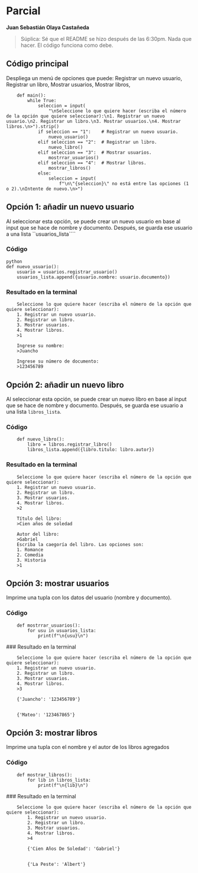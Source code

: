 # Parcial
__Juan Sebastián Olaya Castañeda__
>Súplica: Sé que el README se hizo después de las 6:30pm. Nada que hacer. El código funciona como debe.


## Código principal
Despliega un menú de opciones que puede:
Registrar un nuevo usuario,
Registrar un libro,
Mostrar usuarios,
Mostrar libros,

        def main():
            while True:
                seleccion = input(
                    "\nSeleccione lo que quiere hacer (escriba el número de la opción que quiere seleccionar):\n1. Registrar un nuevo usuario.\n2. Registrar un libro.\n3. Mostrar usuarios.\n4. Mostrar libros.\n>").strip()
                if seleccion == "1":    # Registrar un nuevo usuario.
                    nuevo_usuario()
                elif seleccion == "2":  # Registrar un libro.
                    nuevo_libro()
                elif seleccion == "3":  # Mostrar usuarios.
                    mostrrar_usuarios()
                elif seleccion == "4":  # Mostrar libros.
                    mostrar_libros()
                else:
                    seleccion = input(
                        f"\n\"{seleccion}\" no está entre las opciones (1 o 2).\nIntente de nuevo.\n>")


## Opción 1: añadir un nuevo usuario

Al seleccionar esta opción, se puede crear un nuevo usuario en base al input que se hace de nombre y documento. Después, se guarda ese usuario a una lista ``usuarios_lista````
### Código
```
python
def nuevo_usuario():
    usuario = usuarios.registrar_usuario()
    usuarios_lista.append({usuario.nombre: usuario.documento})
```
### Resultado en la terminal
        Seleccione lo que quiere hacer (escriba el número de la opción que quiere seleccionar):
        1. Registrar un nuevo usuario.
        2. Registrar un libro.
        3. Mostrar usuarios.
        4. Mostrar libros.
        >1

        Ingrese su nombre:
        >Juancho

        Ingrese su número de documento:
        >123456789


## Opción 2: añadir un nuevo libro

Al seleccionar esta opción, se puede crear un nuevo libro en base al input que se hace de nombre y documento. Después, se guarda ese usuario a una lista ``libros_lista``.

### Código

        def nuevo_libro():
            libro = libros.registrar_libro()
            libros_lista.append({libro.titulo: libro.autor})

### Resultado en la terminal

        Seleccione lo que quiere hacer (escriba el número de la opción que quiere seleccionar):
        1. Registrar un nuevo usuario.
        2. Registrar un libro.
        3. Mostrar usuarios.
        4. Mostrar libros.
        >2

        Título del libro:
        >Cien años de soledad

        Autor del libro:
        >Gabriel 
        Escriba la caegoría del libro. Las opciones son:
        1. Romance
        2. Comedia
        3. Historia
        >1

## Opción 3: mostrar usuarios

Imprime una tupla con los datos del usuario (nombre y documento).

### Código

        def mostrrar_usuarios():
            for usu in usuarios_lista:
                print(f"\n{usu}\n")


### Resultado en la terminal

        Seleccione lo que quiere hacer (escriba el número de la opción que quiere seleccionar):
        1. Registrar un nuevo usuario.
        2. Registrar un libro.
        3. Mostrar usuarios.
        4. Mostrar libros.
        >3

        {'Juancho': '123456789'}


        {'Mateo': '123467865'}


## Opción 3: mostrar libros

Imprime una tupla con el nombre y el autor de los libros agregados

### Código

        def mostrar_libros():
            for lib in libros_lista:
                print(f"\n{lib}\n")



### Resultado en la terminal

        Seleccione lo que quiere hacer (escriba el número de la opción que quiere seleccionar):
            1. Registrar un nuevo usuario.
            2. Registrar un libro.
            3. Mostrar usuarios.
            4. Mostrar libros.
            >4

            {'Cien Años De Soledad': 'Gabriel'}


            {'La Peste': 'Albert'}





